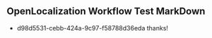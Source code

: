 ## OpenLocalization Workflow Test MarkDown
* d98d5531-cebb-424a-9c97-f58788d36eda thanks!

<!--HONumber=Jul16_HO4-->


